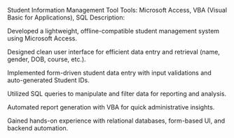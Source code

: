 Student Information Management Tool
Tools: Microsoft Access, VBA (Visual Basic for Applications), SQL
Description:

Developed a lightweight, offline-compatible student management system using Microsoft Access.

Designed clean user interface for efficient data entry and retrieval (name, gender, DOB, course, etc.).

Implemented form-driven student data entry with input validations and auto-generated Student IDs.

Utilized SQL queries to manipulate and filter data for reporting and analysis.

Automated report generation with VBA for quick administrative insights.

Gained hands-on experience with relational databases, form-based UI, and backend automation.
